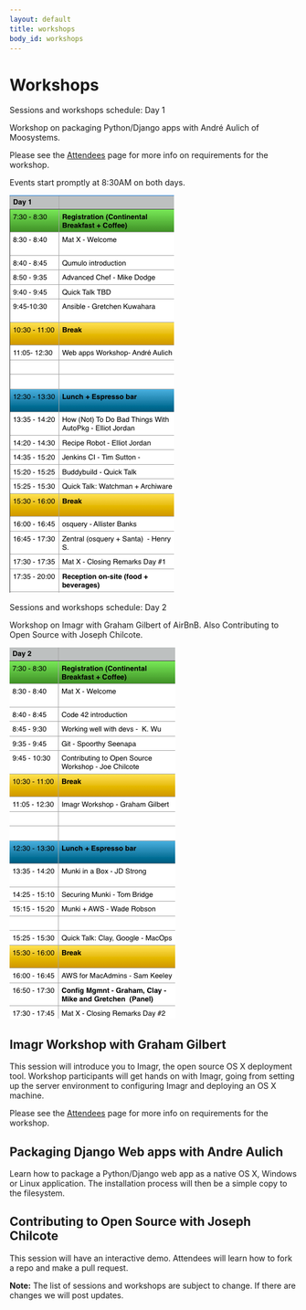 ```yaml
---
layout: default
title: workshops
body_id: workshops
---
```


# Workshops

<p class="lead">

Sessions and workshops schedule: Day 1
</p>
<p>
Workshop on packaging Python/Django apps with André Aulich of Moosystems.

Please see the <a href="{{ site.baseurl }}/attendee">Attendees</a> page for more info on requirements for the workshop.
</p>
<p>
Events start promptly at 8:30AM on both days.
</p>
<p>
<img src="/assets/MDO-Sched-Final-day1_v5.png"></p>
<p class="lead">

Sessions and workshops schedule: Day 2
</p>
<p>Workshop on Imagr with Graham Gilbert of AirBnB. Also Contributing to Open Source with Joseph Chilcote.
</p>
<p>
<img src="/assets/MDO-Sched-Final-day2_v5.png">
</p><p>
<h2>Imagr Workshop with Graham Gilbert</h2>
</p>
This session will introduce you to Imagr, the open source OS X deployment tool. Workshop participants will get hands on with Imagr, going from setting up the server environment to configuring Imagr and deploying an OS X machine. 
</p>
<p>
Please see the <a href="{{ site.baseurl }}/attendee">Attendees</a> page for more info on requirements for the workshop.<p>
<h2>Packaging Django Web apps with Andre Aulich</h2>
</p>
<p>
Learn how to package a Python/Django web app as a native OS X, Windows or Linux application. The installation process will then be a simple copy to the filesystem.
</p>
<p>
<h2>Contributing to Open Source with Joseph Chilcote</h2>
</p>
This session will have an interactive demo. Attendees will learn how to fork a repo and make a pull request. 

<b>Note:</b> The list of sessions and workshops are subject to change. If there are changes we will post updates.
